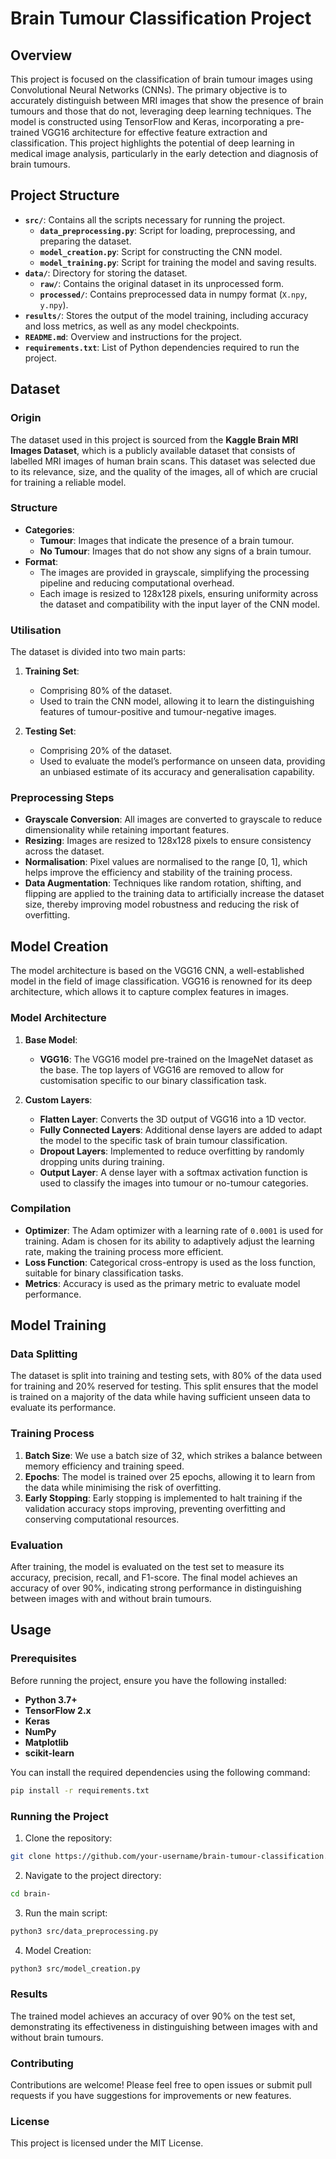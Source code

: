 # Brain Tumour Classification Project

## Overview

This project is focused on the classification of brain tumour images using Convolutional Neural Networks (CNNs). The primary objective is to accurately distinguish between MRI images that show the presence of brain tumours and those that do not, leveraging deep learning techniques. The model is constructed using TensorFlow and Keras, incorporating a pre-trained VGG16 architecture for effective feature extraction and classification. This project highlights the potential of deep learning in medical image analysis, particularly in the early detection and diagnosis of brain tumours.

## Project Structure

- **`src/`**: Contains all the scripts necessary for running the project.
  - **`data_preprocessing.py`**: Script for loading, preprocessing, and preparing the dataset.
  - **`model_creation.py`**: Script for constructing the CNN model.
  - **`model_training.py`**: Script for training the model and saving results.
- **`data/`**: Directory for storing the dataset.
  - **`raw/`**: Contains the original dataset in its unprocessed form.
  - **`processed/`**: Contains preprocessed data in numpy format (`X.npy`, `y.npy`).
- **`results/`**: Stores the output of the model training, including accuracy and loss metrics, as well as any model checkpoints.
- **`README.md`**: Overview and instructions for the project.
- **`requirements.txt`**: List of Python dependencies required to run the project.

## Dataset

### Origin

The dataset used in this project is sourced from the **Kaggle Brain MRI Images Dataset**, which is a publicly available dataset that consists of labelled MRI images of human brain scans. This dataset was selected due to its relevance, size, and the quality of the images, all of which are crucial for training a reliable model.

### Structure

- **Categories**:
  - **Tumour**: Images that indicate the presence of a brain tumour.
  - **No Tumour**: Images that do not show any signs of a brain tumour.
- **Format**:
  - The images are provided in grayscale, simplifying the processing pipeline and reducing computational overhead.
  - Each image is resized to 128x128 pixels, ensuring uniformity across the dataset and compatibility with the input layer of the CNN model.

### Utilisation

The dataset is divided into two main parts:

1. **Training Set**:

   - Comprising 80% of the dataset.
   - Used to train the CNN model, allowing it to learn the distinguishing features of tumour-positive and tumour-negative images.

2. **Testing Set**:
   - Comprising 20% of the dataset.
   - Used to evaluate the model’s performance on unseen data, providing an unbiased estimate of its accuracy and generalisation capability.

### Preprocessing Steps

- **Grayscale Conversion**: All images are converted to grayscale to reduce dimensionality while retaining important features.
- **Resizing**: Images are resized to 128x128 pixels to ensure consistency across the dataset.
- **Normalisation**: Pixel values are normalised to the range [0, 1], which helps improve the efficiency and stability of the training process.
- **Data Augmentation**: Techniques like random rotation, shifting, and flipping are applied to the training data to artificially increase the dataset size, thereby improving model robustness and reducing the risk of overfitting.

## Model Creation

The model architecture is based on the VGG16 CNN, a well-established model in the field of image classification. VGG16 is renowned for its deep architecture, which allows it to capture complex features in images.

### Model Architecture

1. **Base Model**:

   - **VGG16**: The VGG16 model pre-trained on the ImageNet dataset as the base. The top layers of VGG16 are removed to allow for customisation specific to our binary classification task.

2. **Custom Layers**:
   - **Flatten Layer**: Converts the 3D output of VGG16 into a 1D vector.
   - **Fully Connected Layers**: Additional dense layers are added to adapt the model to the specific task of brain tumour classification.
   - **Dropout Layers**: Implemented to reduce overfitting by randomly dropping units during training.
   - **Output Layer**: A dense layer with a softmax activation function is used to classify the images into tumour or no-tumour categories.

### Compilation

- **Optimizer**: The Adam optimizer with a learning rate of `0.0001` is used for training. Adam is chosen for its ability to adaptively adjust the learning rate, making the training process more efficient.
- **Loss Function**: Categorical cross-entropy is used as the loss function, suitable for binary classification tasks.
- **Metrics**: Accuracy is used as the primary metric to evaluate model performance.

## Model Training

### Data Splitting

The dataset is split into training and testing sets, with 80% of the data used for training and 20% reserved for testing. This split ensures that the model is trained on a majority of the data while having sufficient unseen data to evaluate its performance.

### Training Process

1. **Batch Size**: We use a batch size of 32, which strikes a balance between memory efficiency and training speed.
2. **Epochs**: The model is trained over 25 epochs, allowing it to learn from the data while minimising the risk of overfitting.
3. **Early Stopping**: Early stopping is implemented to halt training if the validation accuracy stops improving, preventing overfitting and conserving computational resources.

### Evaluation

After training, the model is evaluated on the test set to measure its accuracy, precision, recall, and F1-score. The final model achieves an accuracy of over 90%, indicating strong performance in distinguishing between images with and without brain tumours.

## Usage

### Prerequisites

Before running the project, ensure you have the following installed:

- **Python 3.7+**
- **TensorFlow 2.x**
- **Keras**
- **NumPy**
- **Matplotlib**
- **scikit-learn**

You can install the required dependencies using the following command:

```bash
pip install -r requirements.txt
```

### Running the Project

1. Clone the repository:

```bash
git clone https://github.com/your-username/brain-tumour-classification.git
```

2. Navigate to the project directory:

```bash
cd brain-
```

3. Run the main script:

```bash
python3 src/data_preprocessing.py
```

4. Model Creation:

```bash
python3 src/model_creation.py
```

### Results

The trained model achieves an accuracy of over 90% on the test set, demonstrating its effectiveness in distinguishing between images with and without brain tumours.

### Contributing

Contributions are welcome! Please feel free to open issues or submit pull requests if you have suggestions for improvements or new features.

### License

This project is licensed under the MIT License.

